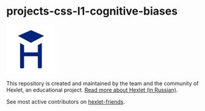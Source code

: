 # projects-css-l1-cognitive-biases

[![Hexlet Ltd. logo](https://raw.githubusercontent.com/Hexlet/assets/master/images/hexlet_logo128.png)](https://ru.hexlet.io?utm_source=github&utm_medium=link&utm_campaign=projects-css-l1-cognitive-biases)

This repository is created and maintained by the team and the community of Hexlet, an educational project. [Read more about Hexlet (in Russian)](https://ru.hexlet.io?utm_source=github&utm_medium=link&utm_campaign=projects-css-l1-cognitive-biases).

See most active contributors on [hexlet-friends](https://friends.hexlet.io/).
